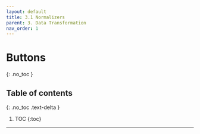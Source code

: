 ```yaml
---
layout: default
title: 3.1 Normalizers
parent: 3. Data Transformation
nav_order: 1
---
```


# Buttons
{: .no_toc }

## Table of contents
{: .no_toc .text-delta }

1. TOC
{:toc}

---
 